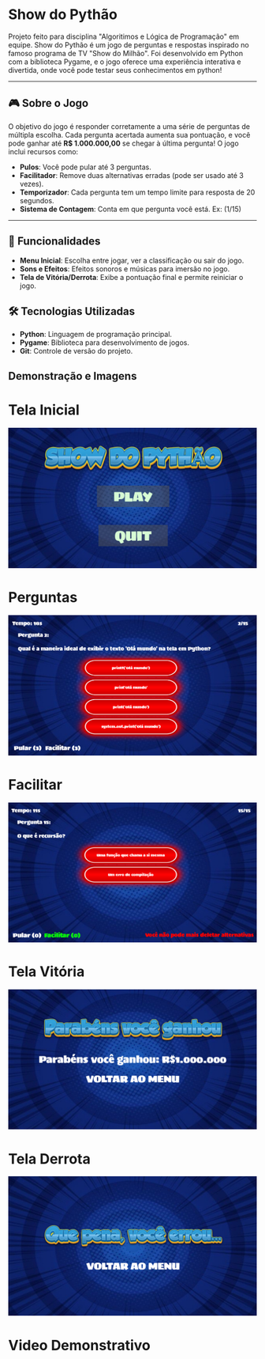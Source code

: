 # Show do Pythão

Projeto feito para disciplina "Algoritimos e Lógica de Programação" em equipe. Show do Pythão é um jogo de perguntas e respostas inspirado no famoso programa de TV "Show do Milhão". Foi desenvolvido em Python com a biblioteca Pygame, e o jogo oferece uma experiência interativa e divertida, onde você pode testar seus conhecimentos em python!

---

## 🎮 Sobre o Jogo

O objetivo do jogo é responder corretamente a uma série de perguntas de múltipla escolha. Cada pergunta acertada aumenta sua pontuação, e você pode ganhar até **R$ 1.000.000,00** se chegar à última pergunta! O jogo inclui recursos como:

- **Pulos**: Você pode pular até 3 perguntas.
- **Facilitador**: Remove duas alternativas erradas (pode ser usado até 3 vezes).
- **Temporizador**: Cada pergunta tem um tempo limite para resposta de 20 segundos.
- **Sistema de Contagem**: Conta em que pergunta você está. Ex: (1/15)

---

## 🎯 Funcionalidades
- **Menu Inicial**: Escolha entre jogar, ver a classificação ou sair do jogo.
- **Sons e Efeitos**: Efeitos sonoros e músicas para imersão no jogo.
- **Tela de Vitória/Derrota**: Exibe a pontuação final e permite reiniciar o jogo.

## 🛠️ Tecnologias Utilizadas
- **Python**: Linguagem de programação principal.
- **Pygame**: Biblioteca para desenvolvimento de jogos.
- **Git**: Controle de versão do projeto.

## Demonstração e Imagens
# Tela Inicial
![tela inicial](assets/Demonstracao_Projeto/Tela_inicial.png)
# Perguntas
![perguntas](assets/Demonstracao_Projeto/Perguntas.png)
# Facilitar
![facilitar](assets/Demonstracao_Projeto/Facilitar.png)
# Tela Vitória
![tela vitoria](assets/Demonstracao_Projeto/Tela_vitoria.png)
# Tela Derrota
![tela derrota](assets/Demonstracao_Projeto/Tela_derrota.png)
# Video Demonstrativo


